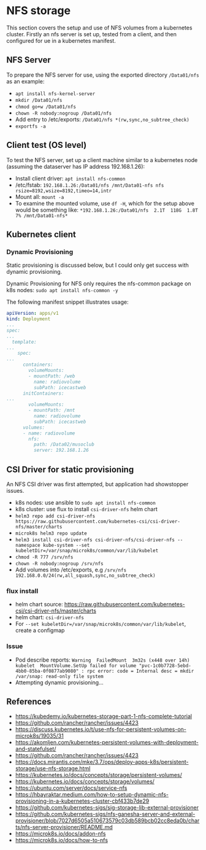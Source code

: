 # NFS storage

This section covers the setup and use of NFS volumes from a kubernetes cluster. Firstly an nfs server is set up, tested from a client, and then configured for ue in a kubernetes manifest.

## NFS Server

To prepare the NFS server for use, using the exported directory `/Data01/nfs` as an example:

- `apt install nfs-kernel-server`
- `mkdir /Data01/nfs`
- `chmod go+w /Data01/nfs`
- `chown -R nobody:nogroup /Data01/nfs`
- Add entry to /etc/exports: `/Data01/nfs *(rw,sync,no_subtree_check)`
- `exportfs -a`

## Client test (OS level)

To test the NFS server, set up a client machine similar to a kubernetes node (assuming the dataserver has IP address 192.168.1.26):

- Install client driver: `apt install nfs-common`
- /etc/fstab: `192.168.1.26:/Data01/nfs /mnt/Data01-nfs nfs rsize=8192,wsize=8192,timeo=14,intr`
- Mount all: `mount -a`
- To examine the mounted volume, use `df -H`, which for the setup above would be something like: `*192.168.1.26:/Data01/nfs  2.1T  118G  1.8T   7% /mnt/Data01-nfs*`

## Kubernetes client

### Dynamic Provisioning

Static provisioning is discussed below, but I could only get success with dynamic provisioning.

Dynamic Provisioning for NFS only requires the nfs-common package on k8s nodes: `sudo apt install nfs-common -y`

The following manifest snippet illustrates usage:

```yaml
apiVersion: apps/v1
kind: Deployment
...
spec:
...
  template:
...
    spec:
...
      containers:
        volumeMounts:
        - mountPath: /web
          name: radiovolume
          subPath: icecastweb
      initContainers:
...
        volumeMounts:
        - mountPath: /mnt
          name: radiovolume
          subPath: icecastweb
      volumes:
      - name: radiovolume
        nfs:
          path: /Data02/musoclub
          server: 192.168.1.26
```

## CSI Driver for static provisioning

An NFS CSI driver was first attempted, but application had showstopper issues.

- k8s nodes: use ansible to `sudo apt install nfs-common`
- k8s cluster: use flux to install `csi-driver-nfs` helm chart
- `helm3 repo add csi-driver-nfs https://raw.githubusercontent.com/kubernetes-csi/csi-driver-nfs/master/charts`
- `microk8s helm3 repo update`
- `helm3 install csi-driver-nfs csi-driver-nfs/csi-driver-nfs --namespace kube-system --set kubeletDir=/var/snap/microk8s/common/var/lib/kubelet`
- `chmod -R 777 /srv/nfs`
- `chown -R nobody:nogroup /srv/nfs`
- Add volumes into /etc/exports, e.g `/srv/nfs      192.168.0.0/24(rw,all_squash,sync,no_subtree_check)`

### flux install

- helm chart source: <https://raw.githubusercontent.com/kubernetes-csi/csi-driver-nfs/master/charts>
- helm chart: `csi-driver-nfs`
- For `--set kubeletDir=/var/snap/microk8s/common/var/lib/kubelet`, create a configmap

### Issue

- Pod describe reports: `Warning  FailedMount  3m32s (x448 over 14h)  kubelet  MountVolume.SetUp failed for volume "pvc-1c0b7728-5ebd-4bb0-85ba-0f0877ab9080" : rpc error: code = Internal desc = mkdir /var/snap: read-only file system`
- Attempting dynamic provisioning...

## References

- <https://kubedemy.io/kubernetes-storage-part-1-nfs-complete-tutorial>
- <https://github.com/rancher/rancher/issues/4423>
- <https://discuss.kubernetes.io/t/use-nfs-for-persistent-volumes-on-microk8s/19035/31>
- <https://akomljen.com/kubernetes-persistent-volumes-with-deployment-and-statefulset/>
- <https://github.com/rancher/rancher/issues/4423>
- <https://docs.mirantis.com/mke/3.7/ops/deploy-apps-k8s/persistent-storage/use-nfs-storage.html>
- <https://kubernetes.io/docs/concepts/storage/persistent-volumes/>
- <https://kubernetes.io/docs/concepts/storage/volumes/>
- <https://ubuntu.com/server/docs/service-nfs>
- <https://hbayraktar.medium.com/how-to-setup-dynamic-nfs-provisioning-in-a-kubernetes-cluster-cbf433b7de29>
- <https://github.com/kubernetes-sigs/sig-storage-lib-external-provisioner>
- <https://github.com/kubernetes-sigs/nfs-ganesha-server-and-external-provisioner/blob/7027d6505a510673579c03db589bcb02cc8eda0b/charts/nfs-server-provisioner/README.md>
- <https://microk8s.io/docs/addon-nfs>
- <https://microk8s.io/docs/how-to-nfs>
